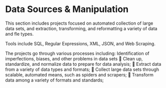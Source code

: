 # Data Sources & Manipulation
This section includes projects focused on automated collection of large data sets, and extraction,
transforming, and reformatting a variety of data and fle types. 

Tools include SQL, Regular Expressions, XML, JSON, and Web Scraping. 

The projects go through various processes including:
  Identification of imperfections, biases, and other problems in data sets
 Clean up, standardize, and normalize data to
prepare for data analysis;
 Extract data from a variety of data types and
formats;
 Collect large data sets through scalable, automated
means, such as spiders and scrapers;
 Transform data among a variety of formats and
standards;
